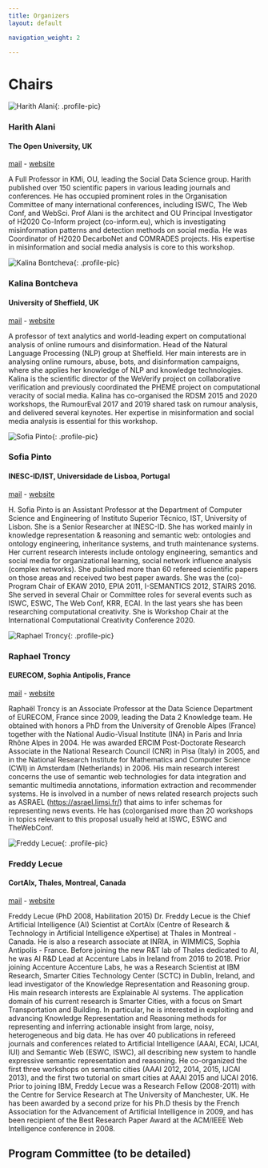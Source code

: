 ```yaml
---
title: Organizers
layout: default

navigation_weight: 2

---
```


# Chairs

<section markdown="1">

![Harith Alani](https://pbs.twimg.com/profile_images/1174632694829002757/SSnZPRf0_400x400.jpg){: .profile-pic}
### Harith Alani
#### The Open University, UK
[mail](mailto:h.alani@open.ac.uk) - [website](http\://people.kmi.open.ac.uk/harith/)

<p class="textblock" markdown="1">

A Full Professor in KMi, OU, leading the Social Data Science group. Harith published over 150 scientific papers in various leading journals and conferences. He has occupied prominent roles in the Organisation Committee of many international conferences, including ISWC, The Web Conf, and WebSci. Prof Alani is the architect and OU Principal Investigator of H2020 Co-Inform project (co-inform.eu), which is investigating misinformation patterns and detection methods on social media. He was Coordinator of H2020 DecarboNet and COMRADES projects. His expertise in misinformation and social media analysis is core to this workshop.
</p>

</section>

<section markdown="1">

![Kalina Bontcheva](https://pbs.twimg.com/profile_images/339342509/kalina_400x400.jpg){: .profile-pic}
### Kalina Bontcheva
#### University of Sheffield, UK
[mail](mailto:k.bontcheva@sheffield.ac.uk) - [website](http://staffwww.dcs.shef.ac.uk/people/K.Bontcheva/)

<p class="textblock" markdown="1">

A professor of text analytics and world-leading expert on computational analysis of online rumours and disinformation. Head of the Natural Language Processing (NLP) group at Sheffield. Her main interests are in analysing online rumours, abuse, bots, and disinformation campaigns, where she applies her knowledge of NLP and knowledge technologies. Kalina is the scientific director of the WeVerify project on collaborative verification and previously coordinated the PHEME project on computational veracity of social media. Kalina has co-organised the RDSM 2015 and 2020 workshops, the RumourEval 2017 and 2019 shared task on rumour analysis, and delivered several keynotes. Her expertise in misinformation and social media analysis is essential for this workshop.
</p>

</section>

<section markdown="1">


![Sofia Pinto](https://0.academia-photos.com/31165373/10656527/11896545/s200_sofia.pinto.jpg){: .profile-pic}
### Sofia Pinto
#### INESC-ID/IST, Universidade de Lisboa, Portugal
[mail](mailto:sofia.pinto@tecnico.ulisboa.pt) - [website](https://www.inesc-id.pt/member/413/)

<p class="textblock" markdown="1">

H. Sofia Pinto is an Assistant Professor at the Department of Computer Science and Engineering of Instituto Superior Técnico, IST, University of Lisbon.  She is a Senior Researcher at INESC-ID.  She has worked mainly in knowledge representation & reasoning and semantic web: ontologies and ontology engineering, inheritance systems, and truth maintenance systems. Her current research interests include ontology engineering, semantics and social media for organizational learning, social network influence analysis (complex networks). She published more than 60 refereed scientific papers on those areas and received two best paper awards. She was the (co)-Program Chair of EKAW 2010, EPIA 2011, I-SEMANTICS 2012, STAIRS 2016. She served in several Chair or Committee roles for several events such as ISWC, ESWC, The Web Conf, KRR, ECAI. In the last years she has been researching  computational creativity. She is Workshop Chair at the International Computational Creativity Conference 2020.
</p>

</section>

<section markdown="1">



![Raphael Troncy](https://pbs.twimg.com/profile_images/458965276285878272/SZ7b6HyG_400x400.jpeg){: .profile-pic}
### Raphael Troncy
#### EURECOM, Sophia Antipolis, France
[mail](mailto:raphael.troncy@eurecom.fr) - [website](http://www.eurecom.fr/~troncy/)

<p class="textblock" markdown="1">

Raphaël Troncy is an Associate Professor at the Data Science Department of EURECOM, France since 2009, leading the Data 2 Knowledge team. He obtained with honors a PhD from the University of Grenoble Alpes (France) together with the National Audio-Visual Institute (INA) in Paris and Inria Rhône Alpes in 2004. He was awarded ERCIM Post-Doctorate Research Associate in the National Research Council (CNR) in Pisa (Italy) in 2005, and in the National Research Institute for Mathematics and Computer Science (CWI) in Amsterdam (Netherlands) in 2006. His main research interest concerns the use of semantic web technologies for data integration and semantic multimedia annotations, information extraction and recommender systems. He is involved in a number of news related research projects such as ASRAEL (https://asrael.limsi.fr/) that aims to infer schemas for representing news events. He has (co)organised more than 20 workshops in topics relevant to this proposal usually held at ISWC, ESWC and TheWebConf.
</p>

</section>

<section markdown="1">


![Freddy Lecue](https://pbs.twimg.com/profile_images/552883563238920193/1_gVArDH_400x400.png){: .profile-pic}
### Freddy Lecue
#### CortAIx, Thales, Montreal, Canada
[mail](mailto:freddy.lecue@thalesgroup.com) - [website](http://www-sop.inria.fr/members/Freddy.Lecue/)

<p class="textblock" markdown="1">

Freddy Lecue (PhD 2008, Habilitation 2015) Dr. Freddy Lecue is the Chief Artificial Intelligence (AI) Scientist at CortAIx (Centre of Research & Technology in Artificial Intelligence eXpertise) at Thales in Montreal - Canada. He is also a research associate at INRIA, in WIMMICS, Sophia Antipolis - France. Before joining the new R&T lab of Thales dedicated to AI, he was AI R&D Lead at Accenture Labs in Ireland from 2016 to 2018. Prior joining Accenture Accenture Labs, he was a Research Scientist at IBM Research, Smarter Cities Technology Center (SCTC) in Dublin, Ireland, and lead investigator of the Knowledge Representation and Reasoning group. His main research interests are Explainable AI systems. The application domain of his current research is Smarter Cities, with a focus on Smart Transportation and Building. In particular, he is interested in exploiting and advancing Knowledge Representation and Reasoning methods for representing and inferring actionable insight from large, noisy, heterogeneous and big data. He has over 40 publications in refereed journals and conferences related to Artificial Intelligence (AAAI, ECAI, IJCAI, IUI) and Semantic Web (ESWC, ISWC), all describing new system to handle expressive semantic representation and reasoning. He co-organized the first three workshops on semantic cities (AAAI 2012, 2014, 2015, IJCAI 2013), and the first two tutorial on smart cities at AAAI 2015 and IJCAI 2016. Prior to joining IBM, Freddy Lecue was a Research Fellow (2008-2011) with the Centre for Service Research at The University of Manchester, UK. He has been awarded by a second prize for his Ph.D thesis by the French Association for the Advancement of Artificial Intelligence in 2009, and has been recipient of the Best Research Paper Award at the ACM/IEEE Web Intelligence conference in 2008.
</p>

</section>

<section markdown="1">


# Program Committee (to be detailed)

<!--
- Ahmet Aker (University of Sheffield, UK and University of Duisburg-Essen, Germany)
- Martin Atzmueller (University of Kassel, Germany)
- Alessandro Bessi (University of Southern California, Marina del Rey, USA)
- Katarina Boland (GESIS, Germany)
- Dan Brickley (Google, UK)
- Gregoire Burel (The Open University, UK)
- Stefan Dietze (GESIS, Germany)
- Leon Derczynski (ITU, Denmark)
- Mauro Dragoni (Fondazione Bruno Kessler, Italy)
- Pavlos Fafalios (FORTH-ICS, Greece)
- Andreas Hotho (University of Würzburg, Germany)
- Ivan Koychev (Sofia University, Bulgaria)
- Giovanni Luca Ciampaglia (Indiana University, USA)
- Yelena Mejova (QCRI, Qatar)
- Preslav Nakov (QCRI, Qatar)
- Lyndon Nixon (MODUL University, Austria)
- Paolo Papotti (EURECOM, France)
- Victoria L. Rubin (University of Western Ontario, USA)
- Carolina Scarton (University of Sheffield, UK)
- Daniel Schwabe (Pontificia Universidade Católica, Brazil)
- Antoniadis Sotirios (Athens University of Economics and Business, Greece)
- Konstantin Todorov (University of Montpellier, France)
- Michela Del Vicario (IMT Lucca, Italy)
-->
